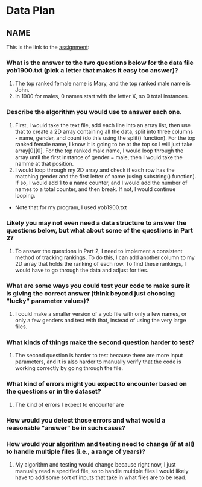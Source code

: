 # Data Plan
## NAME

This is the link to the [assignment](http://www.cs.duke.edu/courses/compsci307/current/assign/01_data/):


### What is the answer to the two questions below for the data file yob1900.txt (pick a letter that makes it easy too answer)? 
1. The top ranked female name is Mary, and the top ranked male name is John.
2. In 1900 for males, 0 names start with the letter X, so 0 total instances.

### Describe the algorithm you would use to answer each one.
1. First, I would take the text file, add each line into an array list, then use that to create a 2D array containing all the data, split into three columns - name, gender, and count (do this using the split() function). For the top ranked female name, I know it is going to be at the top so I will just take array[0][0]. For the top ranked male name, I would loop through the array until the first instance of gender = male, then I would take the namme at that position. 
2. I would loop through my 2D array and check if each row has the matching gender and the first letter of name (using substring() function). If so, I would add 1 to a name counter, and I would add the number of names to a total counter, and then break. If not, I would continue looping. 
- Note that for my program, I used yob1900.txt

### Likely you may not even need a data structure to answer the questions below, but what about some of the questions in Part 2?
1. To answer the questions in Part 2, I need to implement a consistent method of tracking rankings. To do this, I can add another column to my 
2D array that holds the ranking of each row. To find these rankings, I would have to go through the data and adjust for ties. 

### What are some ways you could test your code to make sure it is giving the correct answer (think beyond just choosing "lucky" parameter values)?
1. I could make a smaller version of a yob file with only a few names, or only a few genders and test with that, instead of using the very large files. 

### What kinds of things make the second question harder to test?
1. The second question is harder to test because there are more input parameters, and it is also harder to manually verify that the code is 
working correctly by going through the file. 

### What kind of errors might you expect to encounter based on the questions or in the dataset?
1. The kind of errors I expect to encounter are 

### How would you detect those errors and what would a reasonable "answer" be in such cases?

### How would your algorithm and testing need to change (if at all) to handle multiple files (i.e., a range of years)?
1. My algorithm and testing would change because right now, I just manually read a specified file, so to handle multiple files I would 
likely have to add some sort of inputs that take in what files are to be read. 
